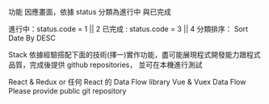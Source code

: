 功能
因應畫面，依據 status 分類為進行中 與已完成

進行中：status.code = 1 || 2
已完成 : status.code = 3 || 4
分類排序： Sort Date By DESC

Stack
依據經驗搭配下面的技術(擇一)實作功能，盡可能展現程式開發能力跟程式品質，完成後提供 github repositories， 並可在本機進行測試

React & Redux or 任何 React 的 Data Flow library
Vue & Vuex Data Flow
Please provide public git repository
